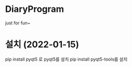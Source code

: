 # DiaryProgram
just for fun~
# 설치 (2022-01-15)
pip install pyqt5 로 pyqt5를 설치
pip install pyqt5-tools를 설치